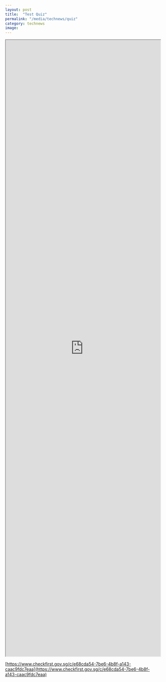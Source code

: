 ```yaml
---
layout: post
title:  "Test Quiz"
permalink: "/media/technews/quiz"
category: technews
image: 
---
```


<div class="checkfirst-quiz1">

<iframe src="https://www.checkfirst.gov.sg/c/e68cda54-7be6-4b8f-a143-caac9fdc7eaa" style="width:100%;height:2000px"></iframe>

</div>

[https://www.checkfirst.gov.sg/c/e68cda54-7be6-4b8f-a143-caac9fdc7eaa](https://www.checkfirst.gov.sg/c/e68cda54-7be6-4b8f-a143-caac9fdc7eaa)
